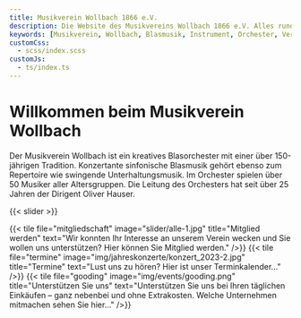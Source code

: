 ```yaml
---
title: Musikverein Wollbach 1866 e.V.
description: Die Website des Musikvereins Wollbach 1866 e.V. Alles rund um unsere Auftritte, Jugendarbeit, Besetzung, Bilder und Einblicke in die Vereinshistorie.
keywords: [Musikverein, Wollbach, Blasmusik, Instrument, Orchester, Verein, Musik, Jugendarbeit, Konzert]
customCss:
  - scss/index.scss
customJs:
  - ts/index.ts
---
```


<h1 class="page-header">Willkommen beim Musikverein Wollbach</h1>

Der Musikverein Wollbach ist ein kreatives Blasorchester mit einer über 150-jährigen Tradition. Konzertante sinfonische
Blasmusik gehört ebenso zum Repertoire wie swingende Unterhaltungsmusik. Im Orchester spielen über 50 Musiker aller
Altersgruppen. Die Leitung des Orchesters hat seit über 25 Jahren der Dirigent Oliver Hauser.

{{< slider >}}

<div class="tiles">
  {{< tile file="mitgliedschaft"
           image="slider/alle-1.jpg"
           title="Mitglied werden"
           text="Wir konnten Ihr Interesse an unserem Verein wecken und Sie wollen uns unterstützen? Hier können Sie Mitglied werden."
  />}}
  {{< tile file="termine"
           image="img/jahreskonzerte/konzert_2023-2.jpg"
           title="Termine"
           text="Lust uns zu hören? Hier ist unser Terminkalender..."
  />}}
  {{< tile file="gooding"
           image="img/events/gooding.png"
           title="Unterstützen Sie uns"
           text="Unterstützen Sie uns bei Ihren täglichen Einkäufen – ganz nebenbei und ohne Extrakosten. Welche Unternehmen mitmachen sehen Sie hier..."
  />}}
</div>
